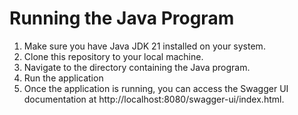 # Running the Java Program

1. Make sure you have Java JDK 21 installed on your system.
2. Clone this repository to your local machine.
3. Navigate to the directory containing the Java program.
4. Run the application
5. Once the application is running, you can access the Swagger UI documentation at http://localhost:8080/swagger-ui/index.html.
